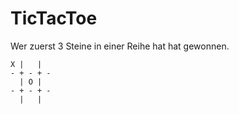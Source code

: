TicTacToe
==========

Wer zuerst 3 Steine in einer Reihe hat hat gewonnen.

```
X |   |  
- + - + -
  | O |  
- + - + -
  |   |  
```
